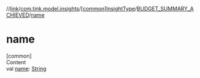 //[link](../../../index.md)/[com.tink.model.insights](../../index.md)/[[common]InsightType](../index.md)/[BUDGET_SUMMARY_ACHIEVED](index.md)/[name](name.md)



# name  
[common]  
Content  
val [name](name.md): [String](https://kotlinlang.org/api/latest/jvm/stdlib/kotlin/-string/index.html)  



